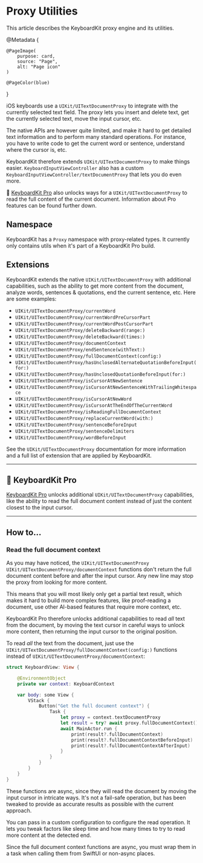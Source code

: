 # Proxy Utilities

This article describes the KeyboardKit proxy engine and its utilities.

@Metadata {

    @PageImage(
        purpose: card,
        source: "Page",
        alt: "Page icon"
    )

    @PageColor(blue)
}

iOS keyboards use a ``UIKit/UITextDocumentProxy`` to integrate with the currently selected text field. The proxy lets you insert and delete text, get the currently selected text, move the input cursor, etc.

The native APIs are however quite limited, and make it hard to get detailed text information and to perform many standard operations. For instance, you have to write code to get the current word or sentence, understand where the cursor is, etc.

KeyboardKit therefore extends ``UIKit/UITextDocumentProxy`` to make things easier. ``KeyboardInputViewController`` also has a custom ``KeyboardInputViewController/textDocumentProxy`` that lets you do even more. 

👑 [KeyboardKit Pro][Pro] also unlocks ways for a ``UIKit/UITextDocumentProxy`` to read the full content of the current document. Information about Pro features can be found further down.



## Namespace

KeyboardKit has a ``Proxy`` namespace with proxy-related types. It currently only contains utils when it's part of a KeyboardKit Pro build.



## Extensions

KeyboardKit extends the native ``UIKit/UITextDocumentProxy`` with additional capabilities, such as the ability to get more content from the document, analyze words, sentences & quotations, end the current sentence, etc. Here are some examples:

* ``UIKit/UITextDocumentProxy/currentWord``
* ``UIKit/UITextDocumentProxy/currentWordPreCursorPart``
* ``UIKit/UITextDocumentProxy/currentWordPostCursorPart``
* ``UIKit/UITextDocumentProxy/deleteBackward(range:)``
* ``UIKit/UITextDocumentProxy/deleteBackward(times:)``
* ``UIKit/UITextDocumentProxy/documentContext``
* ``UIKit/UITextDocumentProxy/endSentence(withText:)``
* ``UIKit/UITextDocumentProxy/fullDocumentContext(config:)``
* ``UIKit/UITextDocumentProxy/hasUnclosedAlternateQuotationBeforeInput(for:)``
* ``UIKit/UITextDocumentProxy/hasUnclosedQuotationBeforeInput(for:)``
* ``UIKit/UITextDocumentProxy/isCursorAtNewSentence``
* ``UIKit/UITextDocumentProxy/isCursorAtNewSentenceWithTrailingWhitespace``
* ``UIKit/UITextDocumentProxy/isCursorAtNewWord``
* ``UIKit/UITextDocumentProxy/isCursorAtTheEndOfTheCurrentWord``
* ``UIKit/UITextDocumentProxy/isReadingFullDocumentContext``
* ``UIKit/UITextDocumentProxy/replaceCurrentWord(with:)``
* ``UIKit/UITextDocumentProxy/sentenceBeforeInput``
* ``UIKit/UITextDocumentProxy/sentenceDelimiters``
* ``UIKit/UITextDocumentProxy/wordBeforeInput``

See the ``UIKit/UITextDocumentProxy`` documentation for more information and a full list of extension that are applied by KeyboardKit.



---


## 👑 KeyboardKit Pro

[KeyboardKit Pro][Pro] unlocks additional ``UIKit/UITextDocumentProxy`` capabilities, like the ability to read the full document content instead of just the content closest to the input cursor.


---


## How to...


### Read the full document context

As you may have noticed, the ``UIKit/UITextDocumentProxy`` ``UIKit/UITextDocumentProxy/documentContext`` functions don't return the full document content before and after the input cursor. Any new line may stop the proxy from looking for more content.

This means that you will most likely only get a partial text result, which makes it hard to build more complex features, like proof-reading a document, use other AI-based features that require more context, etc.

KeyboardKit Pro therefore unlocks additional capabilities to read *all* text from the document, by moving the text cursor in careful ways to unlock more content, then returning the input cursor to the original position.

To read *all* the text from the document, just use the ``UIKit/UITextDocumentProxy/fullDocumentContext(config:)`` functions instead of ``UIKit/UITextDocumentProxy/documentContext``:

```swift
struct KeyboardView: View {

    @EnvironmentObject
    private var context: KeyboardContext

    var body: some View {
        VStack {
            Button("Get the full document context") {
                Task {
                    let proxy = context.textDocumentProxy
                    let result = try? await proxy.fullDocumentContext()
                    await MainActor.run {
                        print(result?.fullDocumentContext)
                        print(result?.fullDocumentContextBeforeInput)
                        print(result?.fullDocumentContextAfterInput)
                    }
                }
            }
        }
    }
}
```

These functions are async, since they will read the document by moving the input cursor in intricate ways. It's not a fail-safe operation, but has been tweaked to provide as accurate results as possible with the current approach.

You can pass in a custom configuration to configure the read operation. It lets you tweak factors like sleep time and how many times to try to read more content at the detected end.

Since the full document context functions are async, you must wrap them in a task when calling them from SwiftUI or non-async places.


[Pro]: https://github.com/KeyboardKit/KeyboardKitPro

